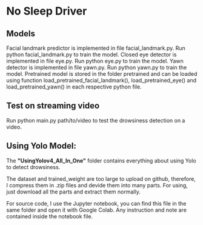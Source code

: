 # No Sleep Driver
## Models
Facial landmark predictor is implemented in file facial_landmark.py. Run python facial_landmark.py to train the model.
Closed eye detector is implemented in file eye.py. Run python eye.py to train the model.
Yawn detector is implemented in file yawn.py. Run python yawn.py to train the model.
Pretrained model is stored in the folder pretrained and can be loaded using function load_pretrained_facial_landmark(), load_pretrained_eye() and load_pretrained_yawn() in each respective python file.

## Test on streaming video
Run python main.py path/to/video to test the drowsiness detection on a video.

## Using Yolo Model:
The **"UsingYolov4_All_In_One"** folder contains everything about using Yolo to detect drowsiness.

The dataset and trained_weight are too large to upload on github, therefore, I compress them in .zip files and devide them into many parts. For using, just download all the parts and extract them normally.

For source code, I use the Jupyter notebook, you can find this file in the same folder and open it with Google Colab. Any instruction and note are contained inside the notebook file.
